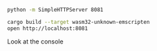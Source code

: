```sh
python -m SimpleHTTPServer 8081
```

```sh
cargo build --target wasm32-unknown-emscripten
open http://localhost:8081
```

Look at the console
